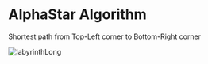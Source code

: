 # AlphaStar Algorithm

Shortest path from Top-Left corner to Bottom-Right corner

![labyrinthLong](https://user-images.githubusercontent.com/58791947/138229677-8db26623-1012-4976-ad0a-638ebf73da2d.gif)
